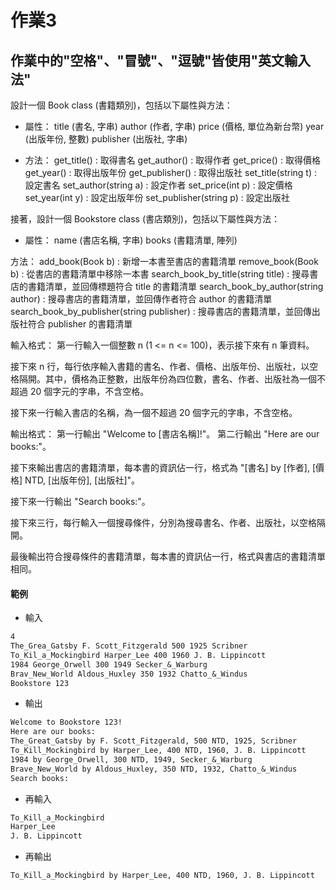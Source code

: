 # 作業3

## 作業中的"空格"、"冒號"、"逗號"皆使用"英文輸入法"

設計一個 Book class (書籍類別)，包括以下屬性與方法：

- 屬性：
title (書名, 字串)
author (作者, 字串)
price (價格, 單位為新台幣)
year (出版年份, 整數)
publisher (出版社, 字串)

- 方法：
get_title() : 取得書名
get_author() : 取得作者
get_price() : 取得價格
get_year() : 取得出版年份
get_publisher() : 取得出版社
set_title(string t) : 設定書名
set_author(string a) : 設定作者
set_price(int p) : 設定價格
set_year(int y) : 設定出版年份
set_publisher(string p) : 設定出版社

接著，設計一個 Bookstore class (書店類別)，包括以下屬性與方法：

- 屬性：
name (書店名稱, 字串)
books (書籍清單, 陣列)

方法：
add_book(Book b) : 新增一本書至書店的書籍清單
remove_book(Book b) : 從書店的書籍清單中移除一本書
search_book_by_title(string title) : 搜尋書店的書籍清單，並回傳標題符合 title 的書籍清單
search_book_by_author(string author) : 搜尋書店的書籍清單，並回傳作者符合 author 的書籍清單
search_book_by_publisher(string publisher) : 搜尋書店的書籍清單，並回傳出版社符合 publisher 的書籍清單

輸入格式：
第一行輸入一個整數 n (1 <= n <= 100)，表示接下來有 n 筆資料。

接下來 n 行，每行依序輸入書籍的書名、作者、價格、出版年份、出版社，以空格隔開。其中，價格為正整數，出版年份為四位數，書名、作者、出版社為一個不超過 20 個字元的字串，不含空格。

接下來一行輸入書店的名稱，為一個不超過 20 個字元的字串，不含空格。

輸出格式：
第一行輸出 "Welcome to [書店名稱]!"。
第二行輸出 "Here are our books:"。

接下來輸出書店的書籍清單，每本書的資訊佔一行，格式為 "[書名] by [作者], [價格] NTD, [出版年份], [出版社]"。

接下來一行輸出 "Search books:"。

接下來三行，每行輸入一個搜尋條件，分別為搜尋書名、作者、出版社，以空格隔開。

最後輸出符合搜尋條件的書籍清單，每本書的資訊佔一行，格式與書店的書籍清單相同。



#### 範例

- 輸入
```md
4
The_Grea_Gatsby F. Scott_Fitzgerald 500 1925 Scribner
To_Kil_a_Mockingbird Harper_Lee 400 1960 J. B. Lippincott
1984 George_Orwell 300 1949 Secker_&_Warburg
Brav_New_World Aldous_Huxley 350 1932 Chatto_&_Windus
Bookstore 123
```
- 輸出

```md
Welcome to Bookstore 123!
Here are our books:
The_Great_Gatsby by F. Scott_Fitzgerald, 500 NTD, 1925, Scribner
To_Kill_Mockingbird by Harper_Lee, 400 NTD, 1960, J. B. Lippincott
1984 by George_Orwell, 300 NTD, 1949, Secker_&_Warburg
Brave_New_World by Aldous_Huxley, 350 NTD, 1932, Chatto_&_Windus
Search books:
```
- 再輸入
```md
To_Kill_a_Mockingbird
Harper_Lee
J. B. Lippincott
```
- 再輸出
```md
To_Kill_a_Mockingbird by Harper_Lee, 400 NTD, 1960, J. B. Lippincott
```


